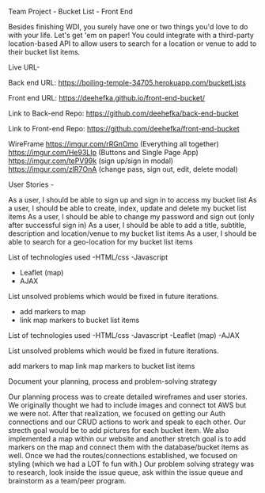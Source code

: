 Team Project - Bucket List - Front End

Besides finishing WDI, you surely have one or two things you'd love to do with your life. Let's get 'em on paper! You could integrate with a third-party location-based API to allow users to search for a location or venue to add to their bucket list items.

Live URL-

Back end URL: https://boiling-temple-34705.herokuapp.com/bucketLists

Front end URL: https://deehefka.github.io/front-end-bucket/

Link to Back-end Repo: https://github.com/deehefka/back-end-bucket

Link to Front-end Repo: https://github.com/deehefka/front-end-bucket

WireFrame https://imgur.com/rRGnOmo (Everything all together) https://imgur.com/He93LIp (Buttons and Single Page App) https://imgur.com/tePV99k (sign up/sign in modal) https://imgur.com/zlR7OnA (change pass, sign out, edit, delete modal)

User Stories -

As a user, I should be able to sign up and sign in to access my bucket list
As a user, I should be able to create, index, update and delete my bucket list items
As a user, I should be able to change my password and sign out (only after successful sign in)
As a user, I should be able to add a title, subtitle, description and location/venue to my bucket list items
As a user, I should be able to search for a geo-location for my bucket list items

List of technologies used
-HTML/css
-Javascript
- Leaflet (map)
- AJAX

List unsolved problems which would be fixed in future iterations.
- add markers to map
- link map markers to bucket list items

List of technologies used 
-HTML/css 
-Javascript
-Leaflet (map)
-AJAX

List unsolved problems which would be fixed in future iterations.

add markers to map
link map markers to bucket list items

Document your planning, process and problem-solving strategy

Our planning process was to create detailed wireframes and user stories. We originally thought we had to include images and connect tot AWS but we were not. After that realization, we focused on getting our Auth connections and our CRUD actions to work and speak to each other. Our strecth goal would be to add pictures for each bucket item. We also implemented a map within our website and another stretch goal is to add markers on the map and connect them with the database/bucket items as well. Once we had the routes/connections established, we focused on styling (which we had a LOT fo fun with.) Our problem solving strategy was to research, look inside the issue queue, ask within the issue queue and brainstorm as a team/peer program.
